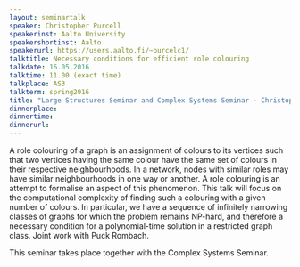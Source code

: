 ```yaml
---
layout: seminartalk
speaker: Christopher Purcell
speakerinst: Aalto University
speakershortinst: Aalto
speakerurl: https://users.aalto.fi/~purcelc1/
talktitle: Necessary conditions for efficient role colouring
talkdate: 16.05.2016
talktime: 11.00 (exact time)
talkplace: AS3
talkterm: spring2016
title: "Large Structures Seminar and Complex Systems Seminar - Christopher Purcell"
dinnerplace: 
dinnertime: 
dinnerurl: 
---
```

A role colouring of a graph is an assignment of colours to its vertices such that two vertices having the same colour have the same set of colours in their respective neighbourhoods. In a network, nodes with similar roles may have similar neighbourhoods in one way or another. A role colouring is an attempt to formalise an aspect of this phenomenon. This talk will focus on the computational complexity of finding such a colouring with a given number of colours. In particular, we have a sequence of infinitely narrowing classes of graphs for which the problem remains NP-hard, and therefore a necessary condition for a polynomial-time solution in a restricted graph class. Joint work with Puck Rombach.

This seminar takes place together with the Complex Systems Seminar.
